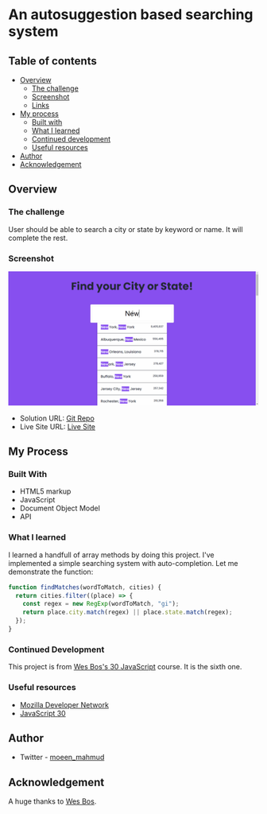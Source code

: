 # An autosuggestion based searching system

## Table of contents

- [Overview](#overview)
  - [The challenge](#the-challenge)
  - [Screenshot](#screenshot)
  - [Links](#links)
- [My process](#my-process)
  - [Built with](#built-with)
  - [What I learned](#what-i-learned)
  - [Continued development](#continued-development)
  - [Useful resources](#useful-resources)
- [Author](#author)
- [Acknowledgement](#acknowledgement)

## Overview

### The challenge

User should be able to search a city or state by keyword or name. It will complete the rest.

### Screenshot

![Desktop View](./screenshot/search-suggestions.gif)

- Solution URL: [Git Repo](https://github.com/moeen-mahmud/searching-with-autosuggestions)
- Live Site URL: [Live Site](https://searching-with-autosuggestions.vercel.app/)

## My Process

### Built With

- HTML5 markup
- JavaScript
- Document Object Model
- API

### What I learned

I learned a handfull of array methods by doing this project. I've implemented a simple searching system with auto-completion. Let me demonstrate the function:

```javascript
function findMatches(wordToMatch, cities) {
  return cities.filter((place) => {
    const regex = new RegExp(wordToMatch, "gi");
    return place.city.match(regex) || place.state.match(regex);
  });
}
```

### Continued Development

This project is from [Wes Bos's 30 JavaScript](https://javascript30.com/) course. It is the sixth one.

### Useful resources

- [Mozilla Developer Network](https://developer.mozilla.org/en-US/)
- [JavaScript 30](https://javascript30.com/)

## Author

- Twitter - [moeen_mahmud](https://twitter.com/moeen_mahmud)

## Acknowledgement

A huge thanks to [Wes Bos](https://javascript30.com/).
